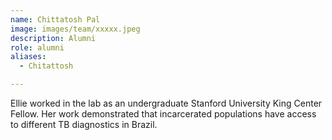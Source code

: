 ```yaml
---
name: Chittatosh Pal
image: images/team/xxxxx.jpeg
description: Alumni
role: alumni
aliases:
  - Chitattosh

---
```


Ellie worked in the lab as an undergraduate Stanford University King Center Fellow. Her work demonstrated that incarcerated populations have access to different TB diagnostics in Brazil. 
